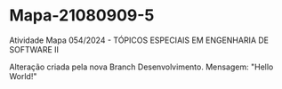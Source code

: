 # Mapa-21080909-5
Atividade Mapa 054/2024 - TÓPICOS ESPECIAIS EM ENGENHARIA DE SOFTWARE II

Alteração criada pela nova Branch Desenvolvimento.
Mensagem: "Hello World!"
